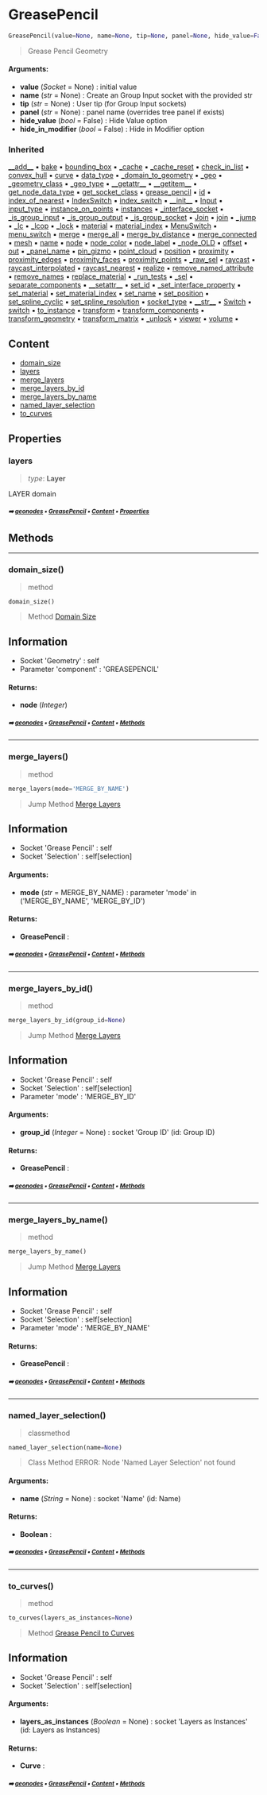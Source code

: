 # GreasePencil

``` python
GreasePencil(value=None, name=None, tip=None, panel=None, hide_value=False, hide_in_modifier=False)
```

> Grease Pencil Geometry

#### Arguments:
- **value** (_Socket_ = None) : initial value
- **name** (_str_ = None) : Create an Group Input socket with the provided str
- **tip** (_str_ = None) : User tip (for Group Input sockets)
- **panel** (_str_ = None) : panel name (overrides tree panel if exists)
- **hide_value** (_bool_ = False) : Hide Value option
- **hide_in_modifier** (_bool_ = False) : Hide in Modifier option

### Inherited

[\_\_add__](boolean.md#__add__) :black_small_square: [bake](nd.md#bake) :black_small_square: [bounding_box](core-gener-geome-geometry.md#bounding_box) :black_small_square: [\_cache](nodecache.md#_cache) :black_small_square: [\_cache_reset](nodecache.md#_cache_reset) :black_small_square: [check_in_list](socket.md#check_in_list) :black_small_square: [convex_hull](core-gener-geome-geometry.md#convex_hull) :black_small_square: [curve](core-gener-geome-geometry.md#curve) :black_small_square: [data_type](socket.md#data_type) :black_small_square: [\_domain_to_geometry](socket.md#_domain_to_geometry) :black_small_square: [\_geo](geometry.md#_geo) :black_small_square: [\_geometry_class](socket.md#_geometry_class) :black_small_square: [\_geo_type](geobase.md#_geo_type) :black_small_square: [\_\_getattr__](socket.md#__getattr__) :black_small_square: [\_\_getitem__](geobase.md#__getitem__) :black_small_square: [get_node_data_type](socket.md#get_node_data_type) :black_small_square: [get_socket_class](socket.md#get_socket_class) :black_small_square: [grease_pencil](core-gener-geome-geometry.md#grease_pencil) :black_small_square: [id](core-gener-geome-geometry.md#id) :black_small_square: [index_of_nearest](core-gener-geome-geometry.md#index_of_nearest) :black_small_square: [IndexSwitch](socket.md#indexswitch) :black_small_square: [index_switch](socket.md#index_switch) :black_small_square: [\_\_init__](core-geono-geonodes.md#__init__) :black_small_square: [Input](socket.md#input) :black_small_square: [input_type](socket.md#input_type) :black_small_square: [instance_on_points](core-gener-geome-geometry.md#instance_on_points) :black_small_square: [instances](core-gener-geome-geometry.md#instances) :black_small_square: [\_interface_socket](socket.md#_interface_socket) :black_small_square: [\_is_group_input](socket.md#_is_group_input) :black_small_square: [\_is_group_output](socket.md#_is_group_output) :black_small_square: [\_is_group_socket](socket.md#_is_group_socket) :black_small_square: [Join](core-gener-geome-geometry.md#join) :black_small_square: [join](core-gener-geome-geometry.md#join) :black_small_square: [\_jump](socket.md#_jump) :black_small_square: [\_lc](socket.md#_lc) :black_small_square: [\_lcop](socket.md#_lcop) :black_small_square: [\_lock](proplocker.md#_lock) :black_small_square: [material](core-gener-geome-geometry.md#material) :black_small_square: [material_index](core-gener-geome-geometry.md#material_index) :black_small_square: [MenuSwitch](socket.md#menuswitch) :black_small_square: [menu_switch](socket.md#menu_switch) :black_small_square: [merge](core-gener-geome-geometry.md#merge) :black_small_square: [merge_all](core-gener-geome-geometry.md#merge_all) :black_small_square: [merge_by_distance](core-gener-geome-geometry.md#merge_by_distance) :black_small_square: [merge_connected](core-gener-geome-geometry.md#merge_connected) :black_small_square: [mesh](core-gener-geome-geometry.md#mesh) :black_small_square: [name](core-gener-geome-geometry.md#name) :black_small_square: [node](socket.md#node) :black_small_square: [node_color](socket.md#node_color) :black_small_square: [node_label](socket.md#node_label) :black_small_square: [\_node_OLD](geometry.md#_node_old) :black_small_square: [offset](core-gener-geome-geometry.md#offset) :black_small_square: [out](socket.md#out) :black_small_square: [\_panel_name](socket.md#_panel_name) :black_small_square: [pin_gizmo](socket.md#pin_gizmo) :black_small_square: [point_cloud](core-gener-geome-geometry.md#point_cloud) :black_small_square: [position](core-gener-geome-geometry.md#position) :black_small_square: [proximity](core-gener-geome-geometry.md#proximity) :black_small_square: [proximity_edges](core-gener-geome-geometry.md#proximity_edges) :black_small_square: [proximity_faces](core-gener-geome-geometry.md#proximity_faces) :black_small_square: [proximity_points](core-gener-geome-geometry.md#proximity_points) :black_small_square: [\_raw_sel](geobase.md#_raw_sel) :black_small_square: [raycast](core-gener-geome-geometry.md#raycast) :black_small_square: [raycast_interpolated](core-gener-geome-geometry.md#raycast_interpolated) :black_small_square: [raycast_nearest](core-gener-geome-geometry.md#raycast_nearest) :black_small_square: [realize](core-gener-geome-geometry.md#realize) :black_small_square: [remove_named_attribute](core-gener-geome-geometry.md#remove_named_attribute) :black_small_square: [remove_names](core-gener-geome-geometry.md#remove_names) :black_small_square: [replace_material](core-gener-geome-geometry.md#replace_material) :black_small_square: [\_run_tests](socket.md#_run_tests) :black_small_square: [\_sel](geobase.md#_sel) :black_small_square: [separate_components](core-gener-geome-geometry.md#separate_components) :black_small_square: [\_\_setattr__](socket.md#__setattr__) :black_small_square: [set_id](core-gener-geome-geometry.md#set_id) :black_small_square: [\_set_interface_property](socket.md#_set_interface_property) :black_small_square: [set_material](core-gener-geome-geometry.md#set_material) :black_small_square: [set_material_index](core-gener-geome-geometry.md#set_material_index) :black_small_square: [set_name](core-gener-geome-geometry.md#set_name) :black_small_square: [set_position](core-gener-geome-geometry.md#set_position) :black_small_square: [set_spline_cyclic](core-gener-geome-geometry.md#set_spline_cyclic) :black_small_square: [set_spline_resolution](core-gener-geome-geometry.md#set_spline_resolution) :black_small_square: [socket_type](socket.md#socket_type) :black_small_square: [\_\_str__](socket.md#__str__) :black_small_square: [Switch](socket.md#switch) :black_small_square: [switch](socket.md#switch) :black_small_square: [to_instance](core-gener-geome-geometry.md#to_instance) :black_small_square: [transform](core-gener-geome-geometry.md#transform) :black_small_square: [transform_components](core-gener-geome-geometry.md#transform_components) :black_small_square: [transform_geometry](core-gener-geome-geometry.md#transform_geometry) :black_small_square: [transform_matrix](core-gener-geome-geometry.md#transform_matrix) :black_small_square: [\_unlock](proplocker.md#_unlock) :black_small_square: [viewer](core-gener-geome-geometry.md#viewer) :black_small_square: [volume](core-gener-geome-geometry.md#volume) :black_small_square:

## Content

- [domain_size](greasepencil.md#domain_size)
- [layers](greasepencil.md#layers)
- [merge_layers](greasepencil.md#merge_layers)
- [merge_layers_by_id](greasepencil.md#merge_layers_by_id)
- [merge_layers_by_name](greasepencil.md#merge_layers_by_name)
- [named_layer_selection](greasepencil.md#named_layer_selection)
- [to_curves](greasepencil.md#to_curves)

## Properties



### layers

> _type_: **Layer**
>

LAYER domain

##### <sub>:arrow_right: [geonodes](index.md#geonodes) :black_small_square: [GreasePencil](greasepencil.md#greasepencil) :black_small_square: [Content](greasepencil.md#content) :black_small_square: [Properties](greasepencil.md#properties)</sub>

## Methods



----------
### domain_size()

> method

``` python
domain_size()
```

> Method [Domain Size](https://docs.blender.org/manual/en/latest/modeling/geometry_nodes/attribute/domain_size.html)

Information
-----------
- Socket 'Geometry' : self
- Parameter 'component' : 'GREASEPENCIL'

#### Returns:
- **node** (_Integer_)

##### <sub>:arrow_right: [geonodes](index.md#geonodes) :black_small_square: [GreasePencil](greasepencil.md#greasepencil) :black_small_square: [Content](greasepencil.md#content) :black_small_square: [Methods](greasepencil.md#methods)</sub>

----------
### merge_layers()

> method

``` python
merge_layers(mode='MERGE_BY_NAME')
```

> Jump Method [Merge Layers](https://docs.blender.org/manual/en/latest/modeling/geometry_nodes/curve/operations/merge_layers.html)

Information
-----------
- Socket 'Grease Pencil' : self
- Socket 'Selection' : self[selection]

#### Arguments:
- **mode** (_str_ = MERGE_BY_NAME) : parameter 'mode' in ('MERGE_BY_NAME', 'MERGE_BY_ID')



#### Returns:
- **GreasePencil** :

##### <sub>:arrow_right: [geonodes](index.md#geonodes) :black_small_square: [GreasePencil](greasepencil.md#greasepencil) :black_small_square: [Content](greasepencil.md#content) :black_small_square: [Methods](greasepencil.md#methods)</sub>

----------
### merge_layers_by_id()

> method

``` python
merge_layers_by_id(group_id=None)
```

> Jump Method [Merge Layers](https://docs.blender.org/manual/en/latest/modeling/geometry_nodes/curve/operations/merge_layers.html)

Information
-----------
- Socket 'Grease Pencil' : self
- Socket 'Selection' : self[selection]
- Parameter 'mode' : 'MERGE_BY_ID'

#### Arguments:
- **group_id** (_Integer_ = None) : socket 'Group ID' (id: Group ID)



#### Returns:
- **GreasePencil** :

##### <sub>:arrow_right: [geonodes](index.md#geonodes) :black_small_square: [GreasePencil](greasepencil.md#greasepencil) :black_small_square: [Content](greasepencil.md#content) :black_small_square: [Methods](greasepencil.md#methods)</sub>

----------
### merge_layers_by_name()

> method

``` python
merge_layers_by_name()
```

> Jump Method [Merge Layers](https://docs.blender.org/manual/en/latest/modeling/geometry_nodes/curve/operations/merge_layers.html)

Information
-----------
- Socket 'Grease Pencil' : self
- Socket 'Selection' : self[selection]
- Parameter 'mode' : 'MERGE_BY_NAME'

#### Returns:
- **GreasePencil** :

##### <sub>:arrow_right: [geonodes](index.md#geonodes) :black_small_square: [GreasePencil](greasepencil.md#greasepencil) :black_small_square: [Content](greasepencil.md#content) :black_small_square: [Methods](greasepencil.md#methods)</sub>

----------
### named_layer_selection()

> classmethod

``` python
named_layer_selection(name=None)
```

> Class Method ERROR: Node 'Named Layer Selection' not found

#### Arguments:
- **name** (_String_ = None) : socket 'Name' (id: Name)



#### Returns:
- **Boolean** :

##### <sub>:arrow_right: [geonodes](index.md#geonodes) :black_small_square: [GreasePencil](greasepencil.md#greasepencil) :black_small_square: [Content](greasepencil.md#content) :black_small_square: [Methods](greasepencil.md#methods)</sub>

----------
### to_curves()

> method

``` python
to_curves(layers_as_instances=None)
```

> Method [Grease Pencil to Curves](https://docs.blender.org/manual/en/latest/modeling/geometry_nodes/curve/operations/grease_pencil_to_curves.html)

Information
-----------
- Socket 'Grease Pencil' : self
- Socket 'Selection' : self[selection]

#### Arguments:
- **layers_as_instances** (_Boolean_ = None) : socket 'Layers as Instances' (id: Layers as Instances)



#### Returns:
- **Curve** :

##### <sub>:arrow_right: [geonodes](index.md#geonodes) :black_small_square: [GreasePencil](greasepencil.md#greasepencil) :black_small_square: [Content](greasepencil.md#content) :black_small_square: [Methods](greasepencil.md#methods)</sub>